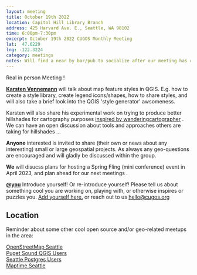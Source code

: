 ```yaml
---
layout: meeting
title: October 19th 2022
location: Capitol Hill Library Branch
address: 425 Harvard Ave. E., Seattle, WA 98102
time: 6:00pm-7:30pm
excerpt: October 19th 2022 CUGOS Monthly Meeting
lat:  47.6229
lng: -122.3224
category: meetings
notes: Will find a near by bar/pub to socialize after our meeting has concluded ! Sorry no virtual access for this meeting for now, but as promised we will work hard to make this happen in the near future
---
```

Real in person Meeting !
 
**[Karsten Vennemann](https://www.linkedin.com/in/karstenvennemann/)** will talk about map feature styles in QGIS. E.g. how to create a style library, create legend icons/shapes, how to share styles, and will also take a brief look into the QGIS 'style generator' awsomeness.

Karsten will also share his experimental work on trying to produce better hillshades for cartography purposes [inspired by wanderingcartographer](https://wanderingcartographer.wordpress.com/tag/raster-chunk-processing/) . We can have an open discussion about tools and approaches others are taking for hillshades ...

**Anyone** interested is invited to share (their own or news about any interesting) small or large geospatial projects. As always any geo-questions are encouraged and will gladly be discussed within the group.

**We** will disucss plans for hosting a Spring Fling (mini conference) event in April 2023, and plan ahead for our next meetings .

**[@you](http://cugos.org/people/)** Introduce yourself! Or re-introduce yourself! Please tell us about something cool you are working on, playing with, or otherwise inspires or puzzles you. [Add yourself here.](https://github.com/cugos/cugos.github.com/blob/master/meetings/_posts/2022-10-19-cugos_monthly.md) or reach out to us hello@cugos.org

## Location


Reminder about some other cool open source and/or geo-related meetups in the area:

[OpenStreetMap Seattle](https://www.meetup.com/OpenStreetMap-Seattle/)  
[Puget Sound QGIS Users](https://www.meetup.com/Puget-Sound-QGIS-Users-Group/)  
[Seattle Postgres Users](https://www.meetup.com/Seattle-Postgres/)  
[Maptime Seattle](https://www.meetup.com/MaptimeSEA/)
